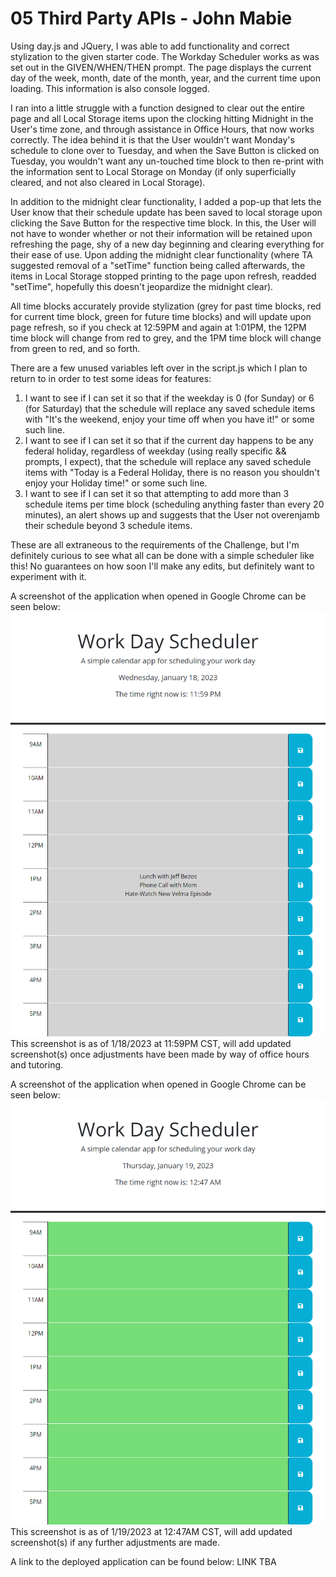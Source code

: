 # 05 Third Party APIs - John Mabie

Using day.js and JQuery, I was able to add functionality and correct stylization to the given starter code. The Workday Scheduler works as was set out in the GIVEN/WHEN/THEN prompt. The page displays the current day of the week, month, date of the month, year, and the current time upon loading. This information is also console logged.

I ran into a little struggle with a function designed to clear out the entire page and all Local Storage items upon the clocking hitting Midnight in the User's time zone, and through assistance in Office Hours, that now works correctly. The idea behind it is that the User wouldn't want Monday's schedule to clone over to Tuesday, and when the Save Button is clicked on Tuesday, you wouldn't want any un-touched time block to then re-print with the information sent to Local Storage on Monday (if only superficially cleared, and not also cleared in Local Storage).

In addition to the midnight clear functionality, I added a pop-up that lets the User know that their schedule update has been saved to local storage upon clicking the Save Button for the respective time block. In this, the User will not have to wonder whether or not their information will be retained upon refreshing the page, shy of a new day beginning and clearing everything for their ease of use. Upon adding the midnight clear functionality (where TA suggested removal of a "setTime" function being called afterwards, the items in Local Storage stopped printing to the page upon refresh, readded "setTime", hopefully this doesn't jeopardize the midnight clear).

All time blocks accurately provide stylization (grey for past time blocks, red for current time block, green for future time blocks) and will update upon page refresh, so if you check at 12:59PM and again at 1:01PM, the 12PM time block will change from red to grey, and the 1PM time block will change from green to red, and so forth.

There are a few unused variables left over in the script.js which I plan to return to in order to test some ideas for features:
1) I want to see if I can set it so that if the weekday is 0 (for Sunday) or 6 (for Saturday) that the schedule will replace any saved schedule items with "It's the weekend, enjoy your time off when you have it!" or some such line. 
2) I want to see if I can set it so that if the current day happens to be any federal holiday, regardless of weekday (using really specific && prompts, I expect), that the schedule will replace any saved schedule items with "Today is a Federal Holiday, there is no reason you shouldn't enjoy your Holiday time!" or some such line.
3) I want to see if I can set it so that attempting to add more than 3 schedule items per time block (scheduling anything faster than every 20 minutes), an alert shows up and suggests that the User not overenjamb their schedule beyond 3 schedule items.

These are all extraneous to the requirements of the Challenge, but I'm definitely curious to see what all can be done with a simple scheduler like this! No guarantees on how soon I'll make any edits, but definitely want to experiment with it.

A screenshot of the application when opened in Google Chrome can be seen below:
![Screenshot of my Scheduler](./images/jquery-scheduler-saved-items-screenshot.png)
This screenshot is as of 1/18/2023 at 11:59PM CST, will add updated screenshot(s) once adjustments have been made by way of office hours and tutoring.

A screenshot of the application when opened in Google Chrome can be seen below:
![Screenshot of my Scheduler #2](./images/jquery-scheduler-midnight-clear-screenshot.png)
This screenshot is as of 1/19/2023 at 12:47AM CST, will add updated screenshot(s) if any further adjustments are made.

A link to the deployed application can be found below:
LINK TBA